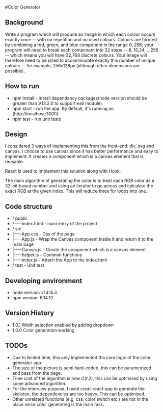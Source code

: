 #Color Generator

## Background

Write a program which will produce an image in which each colour occurs exactly once -- with no repetition and no used colours. Colours are formed by combining a red, green, and blue component in the range 0..256; your program will need to break each component into 32 steps -- 8, 16,24, .. 256 -- which means you will have 32,768 discrete colours. Your image will therefore need to be sized to accommodate exactly this number of unique colours -- for example, 256x128px (although other dimensions are possible).

## How to run

- npm install - install dependancy packages(node version should be greater than V13.2.0 to support es6 module)
- npm start - run the app. By default, it's running on (http://localhost:3000)
- npm test - run unit tests

## Design

I considered 3 ways of implementing this from the front-end: div, svg and canvas. I choose to use canvas since it has better performance and easy to implement. 
It creates a component which is a canvas element that is reusable.

React is used to implement this solution along with Hook. 

The main algorithm of generating the color is to treat each RGB color as a 32-bit based number and using an iterator to go across and calculate the exact RGB at the given index. This will reduce three for loops into one.

## Code structure

- / public
- /----index.html - main entry of the project  
- / src
- |----App.css - Css of the page
- |----App.js - Wrap the Canvas component inside it and return it to the main page
- |----Canvas.js - Create the component which is a canvas element
- |----helper.js - Common functions
- |----index.js - Attach the App to the index.html
- / test - Unit test

## Developing environment

- node version: v14.15.3
- npm version: 6.14.10

## Version History

- 1.0.1 Width selection enabled by adding dropdown
- 1.0.0 Color generation working

## TODOs

- Due to limited time, this only implemented the core logic of the color generator app. 
- The size of the picture is semi hard-coded, this can be parametrized and pass from the page.
- Time cost of the algorithm is now O(n2), this can be optimised by using some advanced algorithm.
- For the interview purpose, I used creat-react-app to generate the skeleton, the dependencies are too heavy. This can be optimised.
- Other unrelated functions (e.g. css, color switch etc.) are not in the place since color generating is the main task. 
